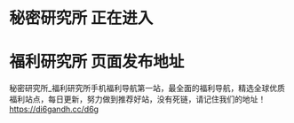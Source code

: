 # 秘密研究所 正在进入
# 福利研究所 页面发布地址
秘密研究所_福利研究所手机福利导航第一站，最全面的福利导航，精选全球优质福利站点，每日更新，努力做到推荐好站，没有死链，请记住我们的地址！https://di6gandh.cc/d6g
